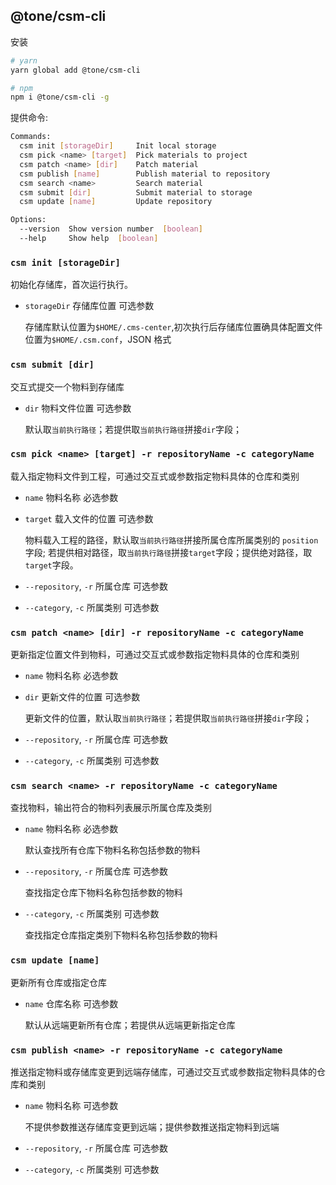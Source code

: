 ## @tone/csm-cli

安装

```bash
# yarn
yarn global add @tone/csm-cli

# npm
npm i @tone/csm-cli -g
```

提供命令:

```sh
Commands:
  csm init [storageDir]     Init local storage
  csm pick <name> [target]  Pick materials to project
  csm patch <name> [dir]    Patch material
  csm publish [name]        Publish material to repository
  csm search <name>         Search material
  csm submit [dir]          Submit material to storage
  csm update [name]         Update repository

Options:
  --version  Show version number  [boolean]
  --help     Show help  [boolean]
```

### `csm init [storageDir]`

初始化存储库，首次运行执行。

- `storageDir` 存储库位置 可选参数

  存储库默认位置为`$HOME/.cms-center`,初次执行后存储库位置确具体配置文件位置为`$HOME/.csm.conf`，JSON 格式

### `csm submit [dir]`

交互式提交一个物料到存储库

- `dir` 物料文件位置 可选参数

  默认取`当前执行路径`；若提供取`当前执行路径`拼接`dir`字段；

### `csm pick <name> [target] -r repositoryName -c categoryName`

载入指定物料文件到工程，可通过交互式或参数指定物料具体的仓库和类别

- `name` 物料名称 必选参数
- `target` 载入文件的位置 可选参数

  物料载入工程的路径，默认取`当前执行路径`拼接所属仓库所属类别的 `position`字段; 若提供相对路径，取`当前执行路径`拼接`target`字段；提供绝对路径，取`target`字段。

- `--repository`, `-r` 所属仓库 可选参数
- `--category`, `-c` 所属类别 可选参数

### `csm patch <name> [dir] -r repositoryName -c categoryName`

更新指定位置文件到物料，可通过交互式或参数指定物料具体的仓库和类别

- `name` 物料名称 必选参数
- `dir` 更新文件的位置 可选参数

  更新文件的位置，默认取`当前执行路径`；若提供取`当前执行路径`拼接`dir`字段；

- `--repository`, `-r` 所属仓库 可选参数
- `--category`, `-c` 所属类别 可选参数

### `csm search <name> -r repositoryName -c categoryName`

查找物料，输出符合的物料列表展示所属仓库及类别

- `name` 物料名称 必选参数

  默认查找所有仓库下物料名称包括参数的物料

- `--repository`, `-r` 所属仓库 可选参数

  查找指定仓库下物料名称包括参数的物料

- `--category`, `-c` 所属类别 可选参数

  查找指定仓库指定类别下物料名称包括参数的物料

### `csm update [name]`

更新所有仓库或指定仓库

- `name` 仓库名称 可选参数

  默认从远端更新所有仓库；若提供从远端更新指定仓库

### `csm publish <name> -r repositoryName -c categoryName`

推送指定物料或存储库变更到远端存储库，可通过交互式或参数指定物料具体的仓库和类别

- `name` 物料名称 可选参数

  不提供参数推送存储库变更到远端；提供参数推送指定物料到远端

- `--repository`, `-r` 所属仓库 可选参数
- `--category`, `-c` 所属类别 可选参数
